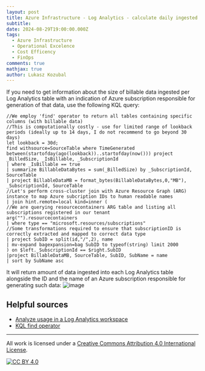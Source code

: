```yaml
---
layout: post
title: Azure Infrastructure - Log Analytics - calculate daily ingested per Azure subscription
subtitle: 
date: 2024-08-29T19:00:00.000Z
tags:
  - Azure Infrastructure
  - Operational Excelence
  - Cost Efficency
  - FinOps
comments: true
mathjax: true
author: Lukasz Kozubal
---
```


If you need to get information about the size of billable data ingested per Log Analytics table with an indication of Azure subscription responsible for generation of that data, use the following KQL query:

```
//We employ 'find' operator to return all tables containing specific columns (with billable data)
//This is computationally costly - use for limited range of lookback periods (ideally up to 14 days, I do not recommend to go beyond 30 days)
let lookback = 30d;
find withsource=SourceTable where TimeGenerated between(startofday(ago(lookback))..startofday(now())) project _BilledSize, _IsBillable, _SubscriptionId
| where _IsBillable == true
| summarize BillableDataBytes = sum(_BilledSize) by _SubscriptionId, SourceTable
| project BillableDataMB = format_bytes(BillableDataBytes,0,"MB"), _SubscriptionId, SourceTable
//Let's perform cross-cluster join with Azure Resource Graph (ARG) instance to map Azure subcription IDs to human readable names
| join hint.remote=local kind=inner (
//We are querying resourcecontainers ARG table and listing all subscriptions registered in our tenant
arg("").resourcecontainers 
| where type == "microsoft.resources/subscriptions"
//Some transformations required to ensure that subscriptionID is correctly extracted and mapped to correct data type
| project SubID = split(id,"/",2), name
| mv-expand bagexpansion=bag SubID to typeof(string) limit 2000
) on $left._SubscriptionId == $right.SubID
|project BillableDataMB, SourceTable, SubID, SubName = name
| sort by SubName asc
```
It will return amount of data ingested into each Log Analytics table alongside the ID and the name of an Azure subscription responsible for generating such data:
![image](https://github.com/user-attachments/assets/a510d797-981f-41fa-84a9-3ffdecba1103)

## Helpful sources
- [Analyze usage in a Log Analytics workspace](https://learn.microsoft.com/en-us/azure/azure-monitor/logs/analyze-usage)
- [KQL find operator](https://learn.microsoft.com/en-us/kusto/query/find-operator)

---
All work is licensed under a [Creative Commons Attribution 4.0 International License][cc-by].

[![CC BY 4.0][cc-by-image]][cc-by]

[cc-by]: http://creativecommons.org/licenses/by/4.0/
[cc-by-image]: https://i.creativecommons.org/l/by/4.0/88x31.png
[cc-by-shield]: https://img.shields.io/badge/License-CC%20BY%204.0-lightgrey.svg
